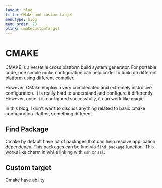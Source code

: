 ```yaml
---
layout: blog
title: CMake and custom target
menutype: blog
menu_order: 20
plink: cmakeCustomTarget
---
```


# CMAKE

CMAKE is a versatile cross platform build system generator. For portable code, one simple `cmake` configuration can help coder to build on different platform using different compiler.

However, CMake employ a very complecated and extremely instrusive configuration. It is really hard to understand and configure it differently. However, once it is configured successfully, it can work like magic.

In this blog, I don't want to discuss anything related to basic cmake configuration. Rather, something different.

## Find Package
Cmake by default have lot of packages that can help resolve application dependency. This packages can be find via `find_package` function. This works like charm in while linking with `ssh` or `ssl`.

## Custom target
Cmake have ability